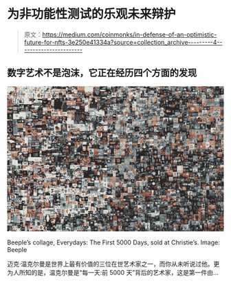 # 为非功能性测试的乐观未来辩护

> 原文：<https://medium.com/coinmonks/in-defense-of-an-optimistic-future-for-nfts-3e250e41334a?source=collection_archive---------4----------------------->

## 数字艺术不是泡沫，它正在经历四个方面的发现

![](img/d0f651fea18dfcd189441def62e07b7e.png)

Beeple’s collage, Everydays: The First 5000 Days, sold at Christie’s. Image: Beeple

迈克·温克尔曼是世界上最有价值的三位在世艺术家之一，而你从未听说过他。更为人所知的是，温克尔曼是“每一天:前 5000 天”背后的艺术家，这是第一件由…